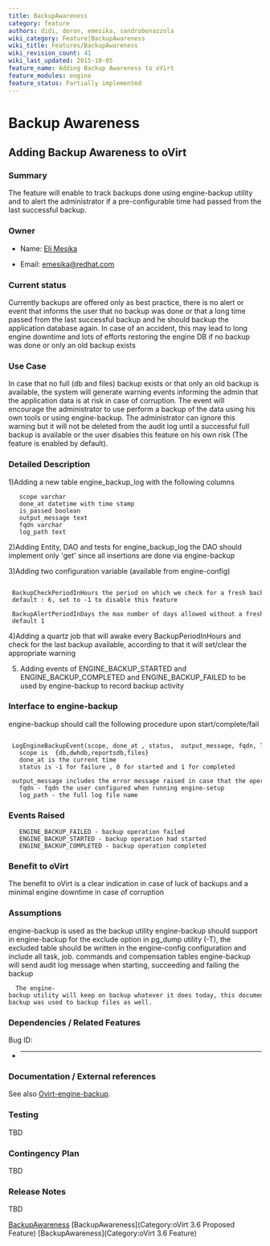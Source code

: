 ```yaml
---
title: BackupAwareness
category: feature
authors: didi, doron, emesika, sandrobonazzola
wiki_category: Feature|BackupAwareness
wiki_title: Features/BackupAwareness
wiki_revision_count: 41
wiki_last_updated: 2015-10-05
feature_name: Adding Backup Awareness to oVirt
feature_modules: engine
feature_status: Partially implemented
---
```


# Backup Awareness

## Adding Backup Awareness to oVirt

### Summary

The feature will enable to track backups done using engine-backup utility and to alert the administrator if a pre-configurable time had passed from the last successful backup.

### Owner

*   Name: [ Eli Mesika](User:MyUser)

<!-- -->

*   Email: emesika@redhat.com

### Current status

Currently backups are offered only as best practice, there is no alert or event that informs the user that no backup was done or that a long time passed from the last successful backup and he should backup the application database again. In case of an accident, this may lead to long engine downtime and lots of efforts restoring the engine DB if no backup was done or only an old backup exists

### Use Case

In case that no full (db and files) backup exists or that only an old backup is available, the system will generate warning events informing the admin that the application data is at risk in case of corruption. The event will encourage the administrator to use perform a backup of the data using his own tools or using engine-backup. The administrator can ignore this warning but it will not be deleted from the audit log until a successful full backup is available or the user disables this feature on his own risk (The feature is enabled by default).

### Detailed Description

1)Adding a new table engine_backup_log with the following columns

       scope varchar
       done_at datetime with time stamp 
       is_passed boolean 
       output_message text
       fqdn varchar
       log_path text

2)Adding Entity, DAO and tests for engine_backup_log the DAO should implement only 'get' since all insertions are done via engine-backup

3)Adding two configuration variable (available from engine-config)

       BackupCheckPeriodInHours the period on which we check for a fresh backup - default : 6, set to -1 to disable this feature 
       BackupAlertPeriodInDays the max number of days allowed without a fresh backup - default 1

4)Adding a quartz job that will awake every BackupPeriodInHours and check for the last backup available, according to that it will set/clear the appropriate warning

5) Adding events of ENGINE_BACKUP_STARTED and ENGINE_BACKUP_COMPLETED and ENGINE_BACKUP_FAILED to be used by engine-backup to record backup activity

### Interface to engine-backup

engine-backup should call the following procedure upon start/complete/fail

       LogEngineBackupEvent(scope, done_at , status,  output_message, fqdn, log_path)
       scope is  {db,dwhdb,reportsdb,files}
       done_at is the current time
       status is -1 for failure , 0 for started and 1 for completed 
       output_message includes the error message raised in case that the operation failed
       fqdn - fqdn the user configured when running engine-setup
       log_path - the full log file name

### Events Raised

       ENGINE_BACKUP_FAILED - backup operation failed 
       ENGINE_BACKUP_STARTED - backup operation had started 
       ENGINE_BACKUP_COMPLETED - backup operation completed

### Benefit to oVirt

The benefit to oVirt is a clear indication in case of luck of backups and a minimal engine downtime in case of corruption

### Assumptions

engine-backup is used as the backup utility
engine-backup should support in engine-backup for the exclude option in pg_dump utility (-T), the excluded table should be written in the engine-config configuration and include all task, job. commands and compensation tables
engine-backup will send audit log message when starting, succeeding and failing the backup

      The engine-backup utility will keep on backup whatever it does today, this document uses DB backup but will work the same if engine-backup was used to backup files as well.

### Dependencies / Related Features

Bug ID:

*   -   -   -   -   -   -   -   -   -   -   -   -   

### Documentation / External references

See also [Ovirt-engine-backup](Ovirt-engine-backup).

### Testing

TBD

### Contingency Plan

TBD

### Release Notes

TBD



[BackupAwareness](Category:Feature) [BackupAwareness](Category:oVirt 3.6 Proposed Feature) [BackupAwareness](Category:oVirt 3.6 Feature)
